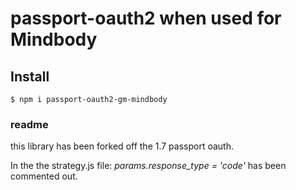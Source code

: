 # passport-oauth2 when used for Mindbody

## Install

    $ npm i passport-oauth2-gm-mindbody

### readme

this library has been forked off the 1.7 passport oauth.

In the the strategy.js file:
_params.response_type = 'code'_
has been commented out.
